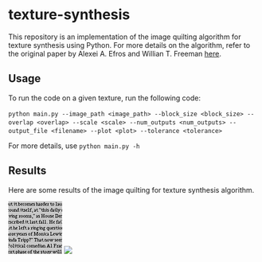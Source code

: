 # texture-synthesis
This repository is an implementation of the image quilting algorithm for texture synthesis using Python. For more details on the algorithm, refer to the original paper by Alexei A. Efros and Willian T. Freeman [here](https://www2.eecs.berkeley.edu/Research/Projects/CS/vision/papers/efros-siggraph01.pdf).

## Usage
To run the code on a given texture, run the following code:

`python main.py --image_path <image_path> --block_size <block_size> --overlap <overlap> --scale <scale> --num_outputs <num_outputs> --output_file <filename> --plot <plot> --tolerance <tolerance>`

For more details, use `python main.py -h`

## Results
Here are some results of the image quilting for texture synthesis algorithm.


![](https://raw.githubusercontent.com/malavdnm/texture-synthesis/master/textures/t16.png)  ![](https://raw.githubusercontent.com/malavdnm/texture-synthesis/master/master/results/t16.png)
